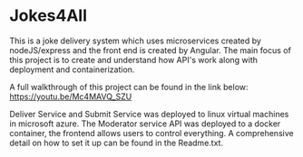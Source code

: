 # Jokes4All

This is a joke delivery system which uses microservices created by nodeJS/express and the front end is created by Angular. The main focus of this project is to create and understand how API's work along with deployment and containerization. 

A full walkthrough of this project can be found in the link below:
https://youtu.be/Mc4MAVQ_SZU

Deliver Service and Submit Service was deployed to linux virtual machines in microsoft azure. The Moderator service API was deployed to a docker container, the frontend allows users to control everything. A comprehensive detail on how to set it up can be found in the Readme.txt.
